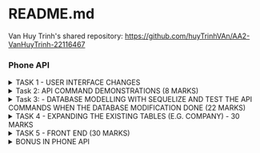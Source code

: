 # README.md


Van Huy Trinh's shared repository: https://github.com/huyTrinhVAn/AA2-VanHuyTrinh-22116467





### Phone API
<details>
<summary>TASK 1 - USER INTERFACE CHANGES</summary>

1) Change the button label from contact component from "Delete" to "Delete Contact" <br/>
Change at ```contact.js``` in  ```components``` folder <br/>

Origin:<br/>
![alt text](./frontend/public/img/T1UIQ1.png) <br/>
Code:<br/>
``` js
<button className='button red' onClick={doDelete}>Delete</button>
```
After: <br/>
![alt text](./frontend/public/img/T1img3Q1.png)
Code:<br/>
```js
<button className='button red' onClick={doDelete}>Delete Contact</button>
```
2) Change the button label in phone component from "Add" to e.g "Add Choiru’s Phone" (3 Marks)<br/>
To do this task , we need to change code in ```NewPhone.js``` in ```components``` folder <br/>
Before:<br/>
![alt text](./frontend/public/img/T1img1Q2.png)
```js
<button className='button green' type='submit'>Add</button>
```
After:<br/>
```js
<button className='button green' type='submit'>Add {contact.name}'s phone</button>
```
3) Change the placeholder text "Name" with input type text into a drop-down menu with 4 categories (3
Marks)<br/>
To do this task , we need to change code in ```NewPhone.js``` in ```components``` folder <br/>
Before: <br/>
![alt text](./frontend/public/img/T1img1Q3.png)
```js
<input type='text' placeholder='Name' onChange={(e) => setName(e.target.value)} value={name}/>
```
After: <br/>
![alt text](./frontend/public/img/T1img3Q3.png)
```js
 <select onChange={e => setName(e.target.value)} value={name} >
                <option value="">Select category</option>
                <option value="Home">Home</option>
                <option value="Work">Work</option>
                <option value="Mobile">Mobile</option>
                <option value="Others">Others</option>
            </select>
```
4) In the <tr> element of the table, change the label "Name" to "Phone Type" (2 Marks)<br/>
To do this task, We need to change code in ```Phonelist.js``` in ```components``` folder<br/>
Before:<br/>
![alt text](./frontend/public/img/T1img1Q4.png)
```js
<th>Name</th>
```
After: <br/>
![alt text](./frontend/public/img/T1img3Q4.png)
```js
<th>Phone Type</th>
```
</details>
<details>
<summary>Task 2: API COMMAND DEMONSTRATIONS (8 MARKS)</summary>

1) Show the API command for “Show Contact” and provide a screenshot of the output (1 Mark)<br/>
```bash
Get  contact API (GET):
http get http://localhost/api/contacts
HTTP/1.1 200 OK
Access-Control-Allow-Origin: http://localhost:3000
Connection: keep-alive
Content-Length: 203
Content-Type: application/json; charset=utf-8
Date: Tue, 24 Sep 2024 02:20:51 GMT
ETag: W/"cb-Vs6d2BKKVA+jWJLRG7cPTI262CI"
Server: nginx/1.25.1
Vary: Origin
X-Powered-By: Express

[
    {
        "createdAt": "2024-09-24T02:12:44.445Z",
        "id": 1,
        "name": "Huy ",
        "updatedAt": "2024-09-24T02:12:44.445Z"
    },
    {
        "createdAt": "2024-09-24T02:17:32.654Z",
        "id": 2,
        "name": "Khoa",
        "updatedAt": "2024-09-24T02:17:32.654Z"
    }
]
```
2) Show the API command for “Add Contact” and provide a screenshot of the output (1 Mark)<br/>
```bash
Add contact API(POST):
http post http://localhost/api/contacts name="Khoa"
HTTP/1.1 200 OK
Access-Control-Allow-Origin: http://localhost:3000
Connection: keep-alive
Content-Length: 100
Content-Type: application/json; charset=utf-8
Date: Tue, 24 Sep 2024 02:17:32 GMT
ETag: W/"64-VRrKSLehFglbhMKtnSWgls7LYn8"
Server: nginx/1.25.1
Vary: Origin
X-Powered-By: Express

{
    "createdAt": "2024-09-24T02:17:32.654Z",
    "id": 2,
    "name": "Khoa",
    "updatedAt": "2024-09-24T02:17:32.654Z"
}
```
3) Show the API command for “Delete Contact” and provide a screenshot of the output (1 Marks)<br/>
```bash
Delete contact (DELETE)
http delete  http://localhost/api/contacts/2
HTTP/1.1 200 OK
Access-Control-Allow-Origin: http://localhost:3000
Connection: keep-alive
Content-Length: 47
Content-Type: application/json; charset=utf-8
Date: Tue, 24 Sep 2024 02:24:32 GMT
ETag: W/"2f-i0D5Qo4IGfH+OpTTITmyTnSzFvU"
Server: nginx/1.25.1
Vary: Origin
X-Powered-By: Express

{
    "message": "Contact was deleted successfully!"
}
```
4) Show the API command for “Update Contact” and provide a screenshot of the output (1 Marks)<br/>
```bash
Update contact (  PUT)
http put http://localhost/api/contacts/1 name="HuyTrinh"
HTTP/1.1 200 OK
Access-Control-Allow-Origin: http://localhost:3000
Connection: keep-alive
Content-Length: 47
Content-Type: application/json; charset=utf-8
Date: Tue, 24 Sep 2024 02:35:57 GMT
ETag: W/"2f-9DEigpdI8FmatdY6qgJYc7CM5hQ"
Server: nginx/1.25.1
Vary: Origin
X-Powered-By: Express

{
    "message": "Contact was updated successfully."
}
```
5) Show the API command for “Show Phone” and provide a screenshot of the output (1 Mark)<br/>
```bash
Show phone (GET)
http get http://localhost/api/contacts/3/phones
HTTP/1.1 200 OK
Access-Control-Allow-Origin: http://localhost:3000
Connection: keep-alive
Content-Length: 134
Content-Type: application/json; charset=utf-8
Date: Tue, 24 Sep 2024 03:00:21 GMT
ETag: W/"86-gsIiwLVOvUdHylIsbo6XQkIoNUs"
Server: nginx/1.25.1
Vary: Origin
X-Powered-By: Express

[
    {
        "contactId": 3,
        "createdAt": "2024-09-24T02:58:48.330Z",
        "id": 4,
        "name": "Home",
        "number": "011111",
        "updatedAt": "2024-09-24T02:58:48.330Z"
    }
]
```
6) Show the API command for “Add Phone” and provide a screenshot of the output (1 Marks)<br/>
```bash
Add phone (POST)
http post http://localhost/api/contacts/3/phones name="Home" number="011111”
HTTP/1.1 200 OK
Access-Control-Allow-Origin: http://localhost:3000
Connection: keep-alive
Content-Length: 132
Content-Type: application/json; charset=utf-8
Date: Tue, 24 Sep 2024 02:58:48 GMT
ETag: W/"84-CmKdS9bWy7s3IBY8IucRYr414/E"
Server: nginx/1.25.1
Vary: Origin
X-Powered-By: Express

{
    "contactId": 3,
    "createdAt": "2024-09-24T02:58:48.330Z",
    "id": 4,
    "name": "Home",
    "number": "011111",
    "updatedAt": "2024-09-24T02:58:48.330Z"
}
```
7) Show the API command for “Delete Phone” and provide a screenshot of the output (1 Marks)<br/>
```bash
Delete phone (DELETE)
http delete http://localhost/api/contacts/3/phones/4
HTTP/1.1 200 OK
Access-Control-Allow-Origin: http://localhost:3000
Connection: keep-alive
Content-Length: 45
Content-Type: application/json; charset=utf-8
Date: Tue, 24 Sep 2024 03:09:24 GMT
ETag: W/"2d-FdOer7L1Hk5YcQlrlpn01BrNJmA"
Server: nginx/1.25.1
Vary: Origin
X-Powered-By: Express

{
    "message": "Phone was deleted successfully!"
}
```
8) Show the API command for “Update Phone” and provide a screenshot of the output (1 Marks)<br/>
```bash
Update phone (PUT)
http put http://localhost/api/contacts/3/phones/4 name="Work"
HTTP/1.1 200 OK
Access-Control-Allow-Origin: http://localhost:3000
Connection: keep-alive
Content-Length: 45
Content-Type: application/json; charset=utf-8
Date: Tue, 24 Sep 2024 03:07:05 GMT
ETag: W/"2d-p9Lx2PQGimApZ9nkrVa0opZVZlQ"
Server: nginx/1.25.1
Vary: Origin
X-Powered-By: Express

{
    "message": "Phone was updated successfully."
}
``` 
</details>

<details>
<summary>Task 3: - DATABASE MODELLING WITH SEQUELIZE AND TEST THE API COMMANDS WHEN THE DATABASE MODIFICATION DONE (22 MARKS)</summary>

Before doing Task 3 or any tasks further that affects the database, we need to make a small change in ```app.js```<br/>
This line of code will help us to easily make any change that related to the database<br/>
```js
db.sequelize.sync({ force: true }).then(() => {
  console.log("Database synced and updated if necessary.");
});
```
1) Modify the contacts Table (5 Marks):<br/>
``` bash
a. Update the contacts table to include the following attributes:
i. id
ii. Name
iii. Address
```
Code :  Change code  at ```contact.model.js``` file in ```models``` folder. I added address attribute in this table <br/>
```js
module.exports = (sequelize, Sequelize) => {
    const Contact = sequelize.define("contact", {
        id: {
            type: Sequelize.INTEGER,
            autoIncrement: true,
            primaryKey: true,
        },
        name: {
            type: Sequelize.STRING,
        },
        address: {
            type: Sequelize.STRING
        }
    });

    return Contact;
};
```
Result in database:
![alt text](./frontend/public/img/T3img2Q1.png)
2) Modify the phones Table (5 Marks): <br/>
```bash
a. Update the phones table to include the following attributes:
i. id
ii. phone_type
iii. phone_number
iv. contactId
```
Change code in ```phone.model.js``` file in ```models``` folder to modify the attribute  <br/>
```js
module.exports = (sequelize, Sequelize) => {
    const Phone = sequelize.define("phone", {
        id: {
            type: Sequelize.INTEGER,
            autoIncrement: true,
            primaryKey: true,
        },
        phone_type: {
            type: Sequelize.STRING
        },
        phone_number: {
            type: Sequelize.STRING
        },
        contactId: {
            type: Sequelize.INTEGER,
            references: {
                model: 'contacts',
                key: 'id',
            }
        }
    });
    return Phone;
};
```
Result in database:
![alt text](./frontend/public/img/T3img2Q2.png)

3) Adjust the Front-End (4 Marks):<br/>
To change contact frontend, first we need to change create method in ````contact.controller.js````  file in ```controllers``` folder to help us create a new phone with address attribute <br/>
```js
exports.create = (req, res) => {
    const contact = {
        name: req.body.name,
        address: req.body.address
    };
    Contacts.create(contact)
        .then(data => {
            res.send(data);
        })
        .catch(err => {
            res.status(500).send({
                message:
                    err.message || "Some error occurred"
            });
        });
};
```
After that we change code  in ```Contact.js``` and ```NewContact.js``` in components folder to get the suitable frontend:
```js
   return (
        <div key={contact.id} className='contact' onClick={(e) => setExpanded(!expanded)}>
            <div className='title'>
                <div>
                    <h3>Name: {contact.name}</h3>
                </div>
                <div>
                    <h3>Address: {contact.address}</h3>
                </div>
                <button className='button red' onClick={doDelete}>Delete Contact</button>
            </div>
            <div style={expandStyle}>
                <hr />
                <PhoneList phones={phones} setPhones={setPhones} contact={contact} />
                <CompanyList companies={companies} setCompanies={setCompanies} contact={contact} />
            </div>
        </div>
    );
```

```js
 return (
        <form className='new-contact' onSubmit={createContact}>
            <input type='text' placeholder='Name' onChange={(e) => setName(e.target.value)} value={name} />
            <input
                type='text'
                placeholder='Address'
                onChange={(e) => setAddress(e.target.value)}
                value={address}
            />
            <button className='button green' type='submit'>Create Contact</button>
        </form>
    );
```
Result:
![alt text](./frontend/public/img/T3img4Q3.png)
We do the same with Phone<br/>
Change code in create phone method in ```phone.controller.js``` in ```controllers``` folder <br/>
```js
exports.create = (req, res) => {
    const phone = {
        phone_type: req.body.phone_type,
        phone_number: req.body.phone_number,
        contactId: parseInt(req.params.contactId)
    };

    Phones.create(phone)
        .then(data => {
            res.send(data);
        })
        .catch(err => {
            res.status(500).send({
                message:
                    err.message || "Some error occurred"
            });
        });
};
```

Change code at ```Phone.js```, ```PhoneList.js``` and ```NewPhone.js``` component to get the suitable frontend:<br/>
```NewPhone.js``` file: <br/>
Code from :
```js
const [number, setNumber] = useState('');
const [name, setName] = useState('');
```
```js
<select onChange={e => setName(e.target.value)} value={name} >
<input type='text' placeholder='Phone Number' onChange={(e) => setNumber(e.target.value)} value={number} />
```
To:<br/>
```js
const [phone_number, setNumber] = useState('');
const [phone_type, setName] = useState('');
```
```js
<input type='text' placeholder='Phone Number' onChange={(e) => setNumber(e.target.value)} value={phone_number} />
```
```Phone.js``` file : <br/>
```js
<td>{phone.phone_type}</td>
<td>{phone.phone_number}</td>
```
```PhoneList.js```
```js
<th>Phone Type</th>
<th>Phone Number</th>
```
Result:
![alt text](./frontend/public/img/T3img9Q3.png)
4) Test All APIs related to table modified contacts and phones (8 Marks): <br/>
Contact API <br/>
### Add contact API (POST) 
``` bash
http post http://localhost/api/contacts name="Khoa" address=”Ha Noi”
HTTP/1.1 200 OK
Access-Control-Allow-Origin: http://localhost:3000
Connection: keep-alive
Content-Length: 119
Content-Type: application/json; charset=utf-8
Date: Tue, 24 Sep 2024 11:46:17 GMT
ETag: W/"77-ujajulYXCHdYPgQudiQ35JWsSbY"
Server: nginx/1.25.1
Vary: Origin
X-Powered-By: Express

{
    "address": "Ha Noi",
    "createdAt": "2024-09-24T11:46:17.888Z",
    "id": 3,
    "name": "Khoa",
    "updatedAt": "2024-09-24T11:46:17.888Z"
}

```
### Get contact API (GET)
``` bash
http get http://localhost/api/contacts
HTTP/1.1 200 OK
Access-Control-Allow-Origin: http://localhost:3000
Connection: keep-alive
Content-Length: 242
Content-Type: application/json; charset=utf-8
Date: Tue, 24 Sep 2024 11:47:08 GMT
ETag: W/"f2-yOps9jdrFqdZEQOjTNiEv7RQsKE"
Server: nginx/1.25.1
Vary: Origin
X-Powered-By: Express

[
    {
        "address": "Viet Nam",
        "createdAt": "2024-09-24T07:02:43.679Z",
        "id": 1,
        "name": "huy",
        "updatedAt": "2024-09-24T07:02:43.679Z"
    },
    {
        "address": "Ha Noi",
        "createdAt": "2024-09-24T11:46:17.888Z",
        "id": 3,
        "name": "Khoa",
        "updatedAt": "2024-09-24T11:46:17.888Z"
    }
]
```
### Delete contact (DELETE)
``` bash
http delete  http://localhost/api/contacts/3
HTTP/1.1 200 OK
Access-Control-Allow-Origin: http://localhost:3000
Connection: keep-alive
Content-Length: 47
Content-Type: application/json; charset=utf-8
Date: Tue, 24 Sep 2024 11:47:59 GMT
ETag: W/"2f-i0D5Qo4IGfH+OpTTITmyTnSzFvU"
Server: nginx/1.25.1
Vary: Origin
X-Powered-By: Express

{
    "message": "Contact was deleted successfully!"
}
``` 
### Update contact  (PUT)
``` bash
http put http://localhost/api/contacts/1 name=”Huy Van”  address =”Nam Dinh”
HTTP/1.1 200 OK
Access-Control-Allow-Origin: http://localhost:3000
Connection: keep-alive
Content-Length: 47
Content-Type: application/json; charset=utf-8
Date: Tue, 24 Sep 2024 11:54:06 GMT
ETag: W/"2f-9DEigpdI8FmatdY6qgJYc7CM5hQ"
Server: nginx/1.25.1
Vary: Origin
X-Powered-By: Express

{
    "message": "Contact was updated successfully."
}
```
### Add phone API (POST)
``` bash
http post http://localhost/api/contacts/1/phones phone_type="Home" phone_number=” 01234567”
HTTP/1.1 200 OK
Access-Control-Allow-Origin: http://localhost:3000
Connection: keep-alive
Content-Length: 146
Content-Type: application/json; charset=utf-8
Date: Tue, 24 Sep 2024 11:55:48 GMT
ETag: W/"92-PL7Fk5b/YUOsLjjOiafGHiP97Qo"
Server: nginx/1.25.1
Vary: Origin
X-Powered-By: Express

{
    "contactId": 1,
    "createdAt": "2024-09-24T11:55:48.671Z",
    "id": 2,
    "phone_number": "01234567",
    "phone_type": "Home",
    "updatedAt": "2024-09-24T11:55:48.671Z"
}
```
### Show Phone API (GET)
``` bash
http get http://localhost/api/contacts/1/phones
 HTTP/1.1 200 OK
Access-Control-Allow-Origin: http://localhost:3000
Connection: keep-alive
Content-Length: 294
Content-Type: application/json; charset=utf-8
Date: Tue, 24 Sep 2024 11:58:43 GMT
ETag: W/"126-hy86kFdL2gdWmkk5uWMi22PZroQ"
Server: nginx/1.25.1
Vary: Origin
X-Powered-By: Express

[
    {
        "contactId": 1,
        "createdAt": "2024-09-24T07:02:48.888Z",
        "id": 1,
        "phone_number": "1234567",
        "phone_type": "Work",
        "updatedAt": "2024-09-24T07:02:48.888Z"
    },
    {
        "contactId": 1,
        "createdAt": "2024-09-24T11:55:48.671Z",
        "id": 2,
        "phone_number": "01234567",
        "phone_type": "Home",
        "updatedAt": "2024-09-24T11:55:48.671Z"
    }
]
```
### Update phone (PUT)
``` bash
http put http://localhost/api/contacts/1/phones/2 phone_type="Work" phone_number=” 11111111”
HTTP/1.1 200 OK
Access-Control-Allow-Origin: http://localhost:3000
Connection: keep-alive
Content-Length: 45
Content-Type: application/json; charset=utf-8
Date: Tue, 24 Sep 2024 12:02:24 GMT
ETag: W/"2d-p9Lx2PQGimApZ9nkrVa0opZVZlQ"
Server: nginx/1.25.1
Vary: Origin
X-Powered-By: Express

{
    "message": "Phone was updated successfully."
}
```
### Delete Phone (DELETE)
``` bash
http delete http://localhost/api/contacts/1/phones/2
HTTP/1.1 200 OK
Access-Control-Allow-Origin: http://localhost:3000
Connection: keep-alive
Content-Length: 45
Content-Type: application/json; charset=utf-8
Date: Tue, 24 Sep 2024 12:03:39 GMT
ETag: W/"2d-FdOer7L1Hk5YcQlrlpn01BrNJmA"
Server: nginx/1.25.1
Vary: Origin
X-Powered-By: Express

{
    "message": "Phone was deleted successfully!"
}
```
</details>
<details>
<summary>TASK 4 - EXPANDING THE EXISTING TABLES (E.G. COMPANY) - 30 MARKS</summary>

1) Table creation <br/>
To create a table name "companies" , I will create a file named ```company.model.js``` in ```models``` folder and define all the attribute of this table in this file <br/>
```js
module.exports = (sequelize, Sequelize) => {
    const Company = sequelize.define("company", {
        company_id: {
            type: Sequelize.INTEGER,
            autoIncrement: true,
            primaryKey: true,
        },
        company_name: {
            type: Sequelize.STRING,

        },
        company_address: {
            type: Sequelize.STRING,
        },
        contact_id: {
            type: Sequelize.INTEGER,
            references: {
                model: 'contacts', // Name of the target table (must be 'contacts' in DB)
                key: 'id', // Foreign key referring to contact id
            }
        }
    });

    return Company;
};
```

After saving , this is the result in the database: <br/>
![alt text](./frontend/public/img/T4img2Q1.png)
2) API Creation <br/>
So , to creating new API, I defined all routes of company table in a file called ```companies.routes.js``` in ```routes``` folder
```js
module.exports = (app) => {
    const companies = require("../controllers/company.controller.js");
    const router = require("express").Router();

    // Create a company for a contact
    router.post("/contacts/:contactId/companies", companies.create);

    // Get all companies for a contact
    router.get("/contacts/:contactId/companies", companies.findAll);

    // Get a specific company for a contact
    router.get("/contacts/:contactId/companies/:companyId", companies.findOne);

    // Update a specific company for a contact
    router.put("/contacts/:contactId/companies/:companyId", companies.update);

    // Delete a company for a contact
    router.delete("/contacts/:contactId/companies/:companyId", companies.delete);

    // Register the routes under the /api prefix
    app.use('/api', router);
};
```

And to define  method for each route, I make a new file named ```company.controller.js``` in ```controller``` folder
```js
const { where } = require("sequelize");
const db = require("../models");

const companies = db.companies;

const Op = db.Sequelize.Op;

// Create company 

exports.create = (req, res) => {
    // validate request
    const company = {
        company_name: req.body.company_name,
        company_address: req.body.company_address,
        contact_id: parseInt(req.params.contactId)
    };
    //  Save compay in the database

    companies.create(company)
        .then(data => {
            res.send(data);
        })
        .catch(err => {
            res.status(500).send({
                message:
                    err.message || "Some error occurred while creating the Company"
            });
        });
};
// GEt all companies for a contact

exports.findAll = (req, res) => {
    companies.findAll({
        where: {
            contact_id: parseInt(req.params.contactId)
        }
    })
        .then(data => {
            res.send(data);
        })
        .catch(err => {
            res.status(500).send({
                message: err.message || "Some error occured"
            })
        })
}
// Get a specific company for a contact

exports.findOne = (req, res) => {
    companies.findOne({
        where: {
            contact_id: req.params.contactId,
            company_id: req.params.companyId
        }
    })
        .then(data => {
            res.send(data);
        })
        .catch(err => {
            res.status(500).send({
                message: err.message || "Some error occurred with" + req.params.company_id
            })
        })
}
// Update a specific company for a contact

exports.update = async (req, res) => {
    const company_id = req.params.companyId;
    const contact_id = req.params.contactId;

    try {
        // Update the company details in the database
        const [num] = await companies.update(req.body, {
            where: { company_id: company_id, contact_id: contact_id }
        });
        if (num === 1) {
            // Fetch the updated company to return it to the frontend
            const updatedCompany = await companies.findOne({
                where: { company_id: company_id, contact_id: contact_id }
            });

            if (updatedCompany) {
                return res.status(200).json(updatedCompany); // Send the updated company data
            } else {
                return res.status(404).json({ message: "Company not found after update" });
            }
        } else {
            return res.status(400).json({ message: `Cannot update Company with id=${company_id}. Company not found or request body is empty.` });
        }
    } catch (err) {
        return res.status(500).json({ message: "Error updating company with id=" + company_id });
    }
};


//  Delete a company for a contact


exports.delete = (req, res) => {
    const company_id = req.params.companyId;

    companies.destroy({
        where: { company_id: company_id, contact_id: req.params.contactId } // Ensuring deletion by both IDs
    })
        .then(num => {
            if (num == 1) {
                res.send({
                    message: "Company was deleted successfully!"
                });
            } else {
                res.send({
                    message: `Cannot delete Company with id=${company_id}`
                });
            }
        })
        .catch(err => {
            res.status(500).send({
                message: "Could not delete company with id=" + company_id
            });
        });
};

```

And to make all of these things worked, I have to define them in ```app.js``` file :<br/>
```js
require("./routes/contacts.routes")(app);
require("./routes/phones.routes")(app);
require("./routes/companies.routes")(app);
require("./routes/stats.routes")(app);
```
And now this is API test result: <br/>
### ADD COMPANY API (POST)
```bash
http post http://localhost/api/contacts/1/companies company_name="VietTel" company_address="HaNoi"
HTTP/1.1 200 OK
Access-Control-Allow-Origin: http://localhost:3000
Connection: keep-alive
Content-Length: 160
Content-Type: application/json; charset=utf-8
Date: Sun, 06 Oct 2024 21:35:33 GMT
ETag: W/"a0-bn5wp9L2U5oRAjK7yn8Kd0XxTd4"
Server: nginx/1.25.1
Vary: Origin
X-Powered-By: Express

{
    "company_address": "HaNoi",
    "company_id": 1,
    "company_name": "VietTel",
    "contact_id": 1,
    "createdAt": "2024-10-06T21:35:32.980Z",
    "updatedAt": "2024-10-06T21:35:32.980Z"
}
```
### SHOW COMPANY API (GET)
```bash
http get http://localhost/api/contacts/1/companies
HTTP/1.1 200 OK
Access-Control-Allow-Origin: http://localhost:3000
Connection: keep-alive
Content-Length: 162
Content-Type: application/json; charset=utf-8
Date: Sun, 06 Oct 2024 21:37:32 GMT
ETag: W/"a2-Bs7jeohLrNjjvKHlCOo4PsNb45g"
Server: nginx/1.25.1
Vary: Origin
X-Powered-By: Express

[
    {
        "company_address": "HaNoi",
        "company_id": 1,
        "company_name": "VietTel",
        "contact_id": 1,
        "createdAt": "2024-10-06T21:35:32.980Z",
        "updatedAt": "2024-10-06T21:35:32.980Z"
    }
]
```
### UPDATE COMPANY (PUT)
```bash
http put http://localhost/api/contacts/1/companies/1 company_name="Amazon" company_address="Melbourne"
HTTP/1.1 200 OK
Access-Control-Allow-Origin: http://localhost:3000
Connection: keep-alive
Content-Length: 163
Content-Type: application/json; charset=utf-8
Date: Sun, 06 Oct 2024 21:41:07 GMT
ETag: W/"a3-rfOPA2VY5tWyggO5nztmZWRngTs"
Server: nginx/1.25.1
Vary: Origin
X-Powered-By: Express

{
    "company_address": "Melbourne",
    "company_id": 1,
    "company_name": "Amazon",
    "contact_id": 1,
    "createdAt": "2024-10-06T21:35:32.980Z",
    "updatedAt": "2024-10-06T21:41:07.538Z"
}
```
### DELETE COMPANY (DELETE)
```bash
http delete http://localhost/api/contacts/1/companies/1
HTTP/1.1 200 OK
Access-Control-Allow-Origin: http://localhost:3000
Connection: keep-alive
Content-Length: 47
Content-Type: application/json; charset=utf-8
Date: Sun, 06 Oct 2024 21:44:41 GMT
ETag: W/"2f-goeWLYgQgcZh1o2QS0V4ovFdEa0"
Server: nginx/1.25.1
Vary: Origin
X-Powered-By: Express

{
    "message": "Company was deleted successfully!"
}
```

</details>
<details>
<summary>TASK 5 - FRONT END (30 MARKS)</summary>

So in this task, I will create 3 new file in the ```components``` folder. They are ```Company.js``` ,```NewCompany.js```, ```CompanyList.js```<br/>
Here’s a short summary of the functionality of the three files:<br/>
```Company.js```: Manages individual company data, allowing for editing and deleting companies. It handles form updates and communicates with the backend to persist changes like company name or address. <br/>

```NewCompany.js```: Provides the form and logic for creating new companies. It allows users to enter new company details, which are then sent to the backend to add a new company to the database.<br/>

```CompanyList.js```: Displays a list of all companies associated with a contact. It fetches the company data from the backend and renders each company component, allowing for interactions like editing or deleting companies.<br/>

And here is code of each file:<br/>
```Company.js``` file:
```js
import { useState } from "react";

function Company(props) {
    const { contact, company, companies, setCompanies } = props;
    const [isEditing, setIsEditing] = useState(false);
    const [editedName, setEditedName] = useState(company.company_name);
    const [editedAddress, setEditedAddress] = useState(company.company_address);

    // Update Company Function
    async function updateCompany(e) {
        e.preventDefault();

        try {
            const response = await fetch(`http://localhost/api/contacts/${contact.id}/companies/${company.company_id}`, {
                method: 'PUT',
                headers: {
                    'Content-Type': 'application/json',
                },
                body: JSON.stringify({
                    company_name: editedName,
                    company_address: editedAddress,
                }),
            });

            if (!response.ok) {
                throw new Error(`Failed to update company: ${response.status} ${response.statusText}`);
            }

            const updatedCompany = await response.json();

            if (!updatedCompany || !updatedCompany.company_id) {
                throw new Error('Invalid data received from server');
            }

            // Update the company in the state
            const updatedCompanies = companies.map((c) =>
                c.company_id === updatedCompany.company_id ? updatedCompany : c
            );
            setCompanies(updatedCompanies);
            setIsEditing(false);  // Exit editing mode

        } catch (error) {
            console.error('Error updating company:', error);
            alert(`An error occurred while updating the company: ${error.message}`);
        }
    }

    // Delete Company Function
    async function deleteCompany() {
        const response = await fetch(`http://localhost/api/contacts/${contact.id}/companies/${company.company_id}`, {
            method: 'DELETE'
        });
        if (response.ok) {
            let newCompanies = companies.filter((c) => c.company_id !== company.company_id);
            setCompanies(newCompanies);
        } else {
            console.error('Error deleting company');
        }
    }

    return (
        <tr>
            {isEditing ? (
                <>
                    <td>
                        <input
                            type="text"
                            value={editedName}
                            onChange={(e) => setEditedName(e.target.value)}
                        />
                    </td>
                    <td>
                        <input
                            type="text"
                            value={editedAddress}
                            onChange={(e) => setEditedAddress(e.target.value)}
                        />
                    </td>
                    <td>
                        <button className="button green" onClick={updateCompany}>Save</button>
                        <button className="button red" onClick={() => setIsEditing(false)}>Cancel</button>
                    </td>
                </>
            ) : (
                <>
                    <td>{company.company_name}</td>
                    <td>{company.company_address}</td>
                    <td>
                        <button className="button green" onClick={() => setIsEditing(true)}>Edit</button>
                        <button className="button red" onClick={deleteCompany}>Delete</button>
                    </td>
                </>
            )}
        </tr>
    );
}

export default Company;

```
```NewCompany.js``` file:
```js
import { useState } from "react";

function NewCompany(props) {
    const { contact, companies, setCompanies } = props;
    const [company_name, setName] = useState('');
    const [company_address, setAddress] = useState('');
    async function createCompany(e) {
        e.preventDefault();
        const response = await fetch('http://localhost/api/contacts/' + contact.id + '/companies', {
            method: 'POST',
            headers: {
                'Content-Type': 'application/json'
            },
            body: JSON.stringify({
                company_name,
                company_address
            })
        });
        const data = await response.json();
        if (data.company_id) {
            setCompanies([...companies, data]);
        }
        setName('');
        setAddress('');
    }
    return (
        <form onSubmit={createCompany} onClick={(e) => e.stopPropagation()} className="new-company" >
            <input type="text" placeholder="Company Name" onChange={(e) => setName(e.target.value)} value={company_name} />
            <input type="text" placeholder="Company Address" onChange={(e) => setAddress(e.target.value)} value={company_address} />
            <button className='button green' type='submit'>Add {contact.name}'s company</button>
        </form>
    );
}
export default NewCompany;
```
```CompanyList.js``` file:
```js 
import { useState, useEffect } from "react";
import NewCompany from "./NewCompany.js"
import Company from "./Company.js";

function CompanyList(props) {
    const { contact, companies, setCompanies } = props;
    useEffect(() => {
        // Fetch companies for the contact when the component mounts
        fetch(`http://localhost/api/contacts/${contact.id}/companies`)
            .then(response => response.json())
            .then(data => setCompanies(data))
            .catch((error) => {
                console.error('Error:', error);
            });
    }, [contact.id, setCompanies]);

    return (
        <div className="phone-list">
            <h2>Companies for {contact.name}</h2>
            <NewCompany contact={contact} companies={companies} setCompanies={setCompanies} />
            <table onClick={(e) => e.stopPropagation()}>
                <thead>
                    <tr>
                        <th>Company Name</th>
                        <th>Company Address</th>
                        <th>Modification</th>
                    </tr>
                </thead>
                <tbody>
                    {
                        companies.map((company) => {
                            return (
                                <Company key={company.company_id} company={company} companies={companies} setCompanies={setCompanies} contact={contact} />
                            );
                        })
                    }
                </tbody>
            </table>
        </div>
    );
}
export default CompanyList;
```
And this is the result:<br/>
![alt text](./frontend/public/img/T5img10.png)
</details>

<details>
<summary>BONUS IN  PHONE API</summary>

I added edit function in Phone. And to do this, I have to repair the UPDATE method in ```phone.controllers.js``` a little bit.<br/>
```js
// Update one phone by id
exports.update = async (req, res) => {
    const phoneId = req.params.phoneId;
    const contactId = req.params.contactId;

    try {
        // Update the phone details in the database
        const [num] = await Phones.update(req.body, {
            where: { id: phoneId, contactId: contactId }
        });

        if (num === 1) {
            // Fetch the updated phone to return it to the frontend
            const updatedPhone = await Phones.findOne({
                where: { id: phoneId, contactId: contactId }
            });

            if (updatedPhone) {
                return res.status(200).json(updatedPhone); // Send the updated phone data
            } else {
                return res.status(404).json({ message: "Phone not found after update" });
            }
        } else {
            return res.status(400).json({ message: `Cannot update Phone with id=${phoneId}. Phone not found or request body is empty.` });
        }
    } catch (err) {
        return res.status(500).json({ message: "Error updating phone with id=" + phoneId });
    }
};
```
And change the code in ```Phone.js``` in ```components``` folder :
```js
import { useState } from "react";

function Phone(props) {
    const { contact, phone, phones, setPhones } = props;
    const [isEditing, setIsEditing] = useState(false);
    const [editedType, setEditedType] = useState(phone.phone_type);
    const [editedNumber, setEditedNumber] = useState(phone.phone_number);

    // Update Phone Function
    async function updatePhone(e) {
        e.preventDefault();

        try {
            const response = await fetch(`http://localhost/api/contacts/${contact.id}/phones/${phone.id}`, {
                method: 'PUT',
                headers: {
                    'Content-Type': 'application/json',
                },
                body: JSON.stringify({
                    phone_type: editedType,
                    phone_number: editedNumber,
                }),
            });

            if (!response.ok) {
                throw new Error(`Failed to update phone: ${response.status} ${response.statusText}`);
            }

            const updatedPhone = await response.json();

            if (!updatedPhone || !updatedPhone.id) {
                throw new Error('Invalid data received from server');
            }

            // Update the phone in the state
            const updatedPhones = phones.map((p) =>
                p.id === updatedPhone.id ? updatedPhone : p
            );
            setPhones(updatedPhones);
            setIsEditing(false); // Exit editing mode

        } catch (error) {
            console.error('Error updating phone:', error);
            alert(`An error occurred while updating the phone: ${error.message}`);
        }
    }

    // Delete Phone Function
    async function deletePhone() {
        const response = await fetch(`http://localhost/api/contacts/${contact.id}/phones/${phone.id}`, {
            method: 'DELETE',
        });

        if (response.ok) {
            let newPhones = phones.filter((p) => p.id !== phone.id);
            setPhones(newPhones);
        } else {
            console.error('Error deleting phone');
        }
    }

    return (
        <tr>
            {isEditing ? (
                <>
                    <td>
                        <input
                            type="text"
                            value={editedType}
                            onChange={(e) => setEditedType(e.target.value)}
                        />
                    </td>
                    <td>
                        <input
                            type="text"
                            value={editedNumber}
                            onChange={(e) => setEditedNumber(e.target.value)}
                        />
                    </td>
                    <td>
                        <button className="button green" onClick={updatePhone}>Save</button>
                        <button className="button red" onClick={() => setIsEditing(false)}>Cancel</button>
                    </td>
                </>
            ) : (
                <>
                    <td>{phone.phone_type}</td>
                    <td>{phone.phone_number}</td>
                    <td>
                        <button className="button green" onClick={() => setIsEditing(true)}>Edit</button>
                        <button className="button red" onClick={deletePhone}>Delete</button>
                    </td>
                </>
            )}
        </tr>
    );
}

export default Phone;

```
And this is the result:<br/>
![alt text](./frontend/public/img/T5img11.png)
</details>